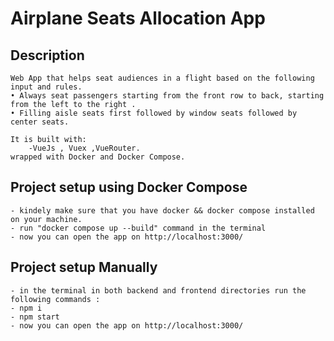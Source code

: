 # Airplane Seats Allocation App

## Description

```
Web App that helps seat audiences in a flight based on the following input and rules.
• Always seat passengers starting from the front row to back, starting from the left to the right .
• Filling aisle seats first followed by window seats followed by center seats.

It is built with:
    -VueJs , Vuex ,VueRouter.
wrapped with Docker and Docker Compose.

```

## Project setup using Docker Compose

```
- kindely make sure that you have docker && docker compose installed on your machine.
- run "docker compose up --build" command in the terminal
- now you can open the app on http://localhost:3000/

```

## Project setup Manually

```
- in the terminal in both backend and frontend directories run the following commands :
- npm i
- npm start
- now you can open the app on http://localhost:3000/

```
